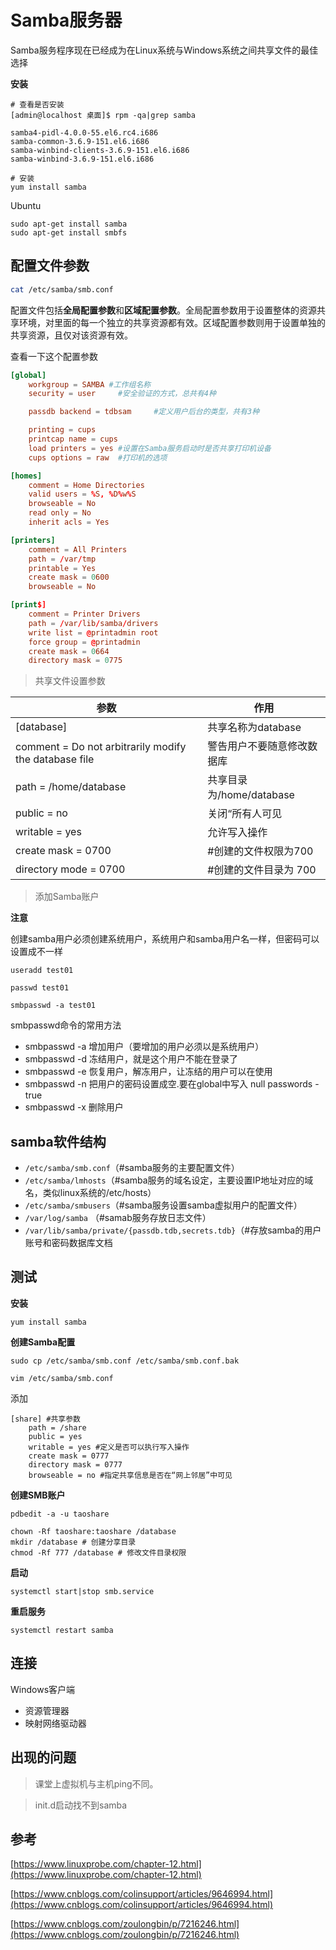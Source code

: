# Samba服务器

Samba服务程序现在已经成为在Linux系统与Windows系统之间共享文件的最佳选择

**安装**

```shell
# 查看是否安装
[admin@localhost 桌面]$ rpm -qa|grep samba

samba4-pidl-4.0.0-55.el6.rc4.i686
samba-common-3.6.9-151.el6.i686
samba-winbind-clients-3.6.9-151.el6.i686
samba-winbind-3.6.9-151.el6.i686

# 安装
yum install samba
```

Ubuntu

```shell
sudo apt-get install samba
sudo apt-get install smbfs
```

## 配置文件参数

```bash
cat /etc/samba/smb.conf
```

配置文件包括**全局配置参数**和**区域配置参数**。全局配置参数用于设置整体的资源共享环境，对里面的每一个独立的共享资源都有效。区域配置参数则用于设置单独的共享资源，且仅对该资源有效。


查看一下这个配置参数

```conf
[global]
	workgroup = SAMBA #工作组名称
	security = user 	#安全验证的方式，总共有4种

	passdb backend = tdbsam 	#定义用户后台的类型，共有3种

	printing = cups
	printcap name = cups
	load printers = yes	#设置在Samba服务启动时是否共享打印机设备
	cups options = raw	#打印机的选项

[homes]
	comment = Home Directories
	valid users = %S, %D%w%S
	browseable = No
	read only = No
	inherit acls = Yes

[printers]
	comment = All Printers
	path = /var/tmp
	printable = Yes
	create mask = 0600
	browseable = No

[print$]
	comment = Printer Drivers
	path = /var/lib/samba/drivers
	write list = @printadmin root
	force group = @printadmin
	create mask = 0664
	directory mask = 0775
```




> 共享文件设置参数

|参数|作用|
| ------- | ------- |
|[database]|	共享名称为database|
|comment = Do not arbitrarily modify the database file|	警告用户不要随意修改数据库|
|path = /home/database|	共享目录为/home/database|
|public = no	|关闭“所有人可见|
|writable = yes	|允许写入操作|
|create mask = 0700        | #创建的文件权限为700|
|directory mode = 0700       | #创建的文件目录为 700|

> 添加Samba账户


**注意**

创建samba用户必须创建系统用户，系统用户和samba用户名一样，但密码可以设置成不一样

```
useradd test01

passwd test01

smbpasswd -a test01
```


smbpasswd命令的常用方法

- smbpasswd -a 增加用户（要增加的用户必须以是系统用户）
- smbpasswd -d 冻结用户，就是这个用户不能在登录了
- smbpasswd -e 恢复用户，解冻用户，让冻结的用户可以在使用
- smbpasswd -n 把用户的密码设置成空.要在global中写入 null passwords -true
- smbpasswd -x  删除用户

## samba软件结构

- `/etc/samba/smb.conf`（#samba服务的主要配置文件）
- `/etc/samba/lmhosts`（#samba服务的域名设定，主要设置IP地址对应的域名，类似linux系统的/etc/hosts）
- `/etc/samba/smbusers`（#samba服务设置samba虚拟用户的配置文件）
- `/var/log/samba` （#samab服务存放日志文件）
- `/var/lib/samba/private/{passdb.tdb,secrets.tdb}`（#存放samba的用户账号和密码数据库文档


## 测试


**安装**

`yum install samba`

**创建Samba配置**

```shell
sudo cp /etc/samba/smb.conf /etc/samba/smb.conf.bak

vim /etc/samba/smb.conf
```

添加

```
[share] #共享参数
	path = /share
	public = yes
	writable = yes #定义是否可以执行写入操作
	create mask = 0777
	directory mask = 0777
	browseable = no #指定共享信息是否在“网上邻居”中可见
```

**创建SMB账户**

```shell
pdbedit -a -u taoshare

chown -Rf taoshare:taoshare /database
mkdir /database # 创建分享目录
chmod -Rf 777 /database # 修改文件目录权限
```

**启动**

```shell
systemctl start|stop smb.service
```



**重启服务**

```shell
systemctl restart samba
```

## 连接

Windows客户端

- 资源管理器
- 映射网络驱动器



## 出现的问题


> 课堂上虚拟机与主机ping不同。

> init.d启动找不到samba


## 参考

[https://www.linuxprobe.com/chapter-12.html](https://www.linuxprobe.com/chapter-12.html)

[https://www.cnblogs.com/colinsupport/articles/9646994.html](https://www.cnblogs.com/colinsupport/articles/9646994.html)

[https://www.cnblogs.com/zoulongbin/p/7216246.html](https://www.cnblogs.com/zoulongbin/p/7216246.html)